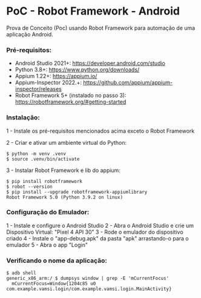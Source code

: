 # PoC - Robot Framework - Android

Prova de Conceito (Poc) usando Robot Framework para automação de uma aplicação Android.


### Pré-requisitos:

- Android Studio 2021+: https://developer.android.com/studio
- Python 3.8+: https://www.python.org/downloads/
- Appium 1.22+: https://appium.io/
- Appium-Inspector 2022.+: https://github.com/appium/appium-inspector/releases
- Robot Framework 5+ (instalado no passo 3): https://robotframework.org/#getting-started


### Instalação:

1 - Instale os pré-requisitos mencionados acima exceto o Robot Framework

2 - Criar e ativar um ambiente virtual do Python:
```
$ python -m venv .venv
$ source .venv/bin/activate
```

3 - Instalar Robot Framework e lib do appium:
```
$ pip install robotframework
$ robot --version
$ pip install --upgrade robotframework-appiumlibrary
Robot Framework 5.0 (Python 3.9.2 on linux)
```


### Configuração do Emulador:

1 - Instale e configure o Android Studio
2 - Abra o Android Studio e crie um Dispositivo Virtual: "Pixel 4 API 30"
3 - Rode o emulador do dispositivo criado
4 - Instale o "app-debug.apk" da pasta "apk" arrastando-o para o emulador
5 - Abra o app "Login"

### Verificando o nome da aplicação:

```
$ adb shell
generic_x86_arm:/ $ dumpsys window | grep -E 'mCurrentFocus'
  mCurrentFocus=Window{1204c85 u0 com.example.vamsi.login/com.example.vamsi.login.MainActivity}
```
